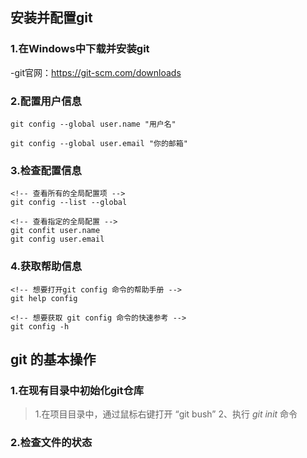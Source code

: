 <ArticleTopAd></ArticleTopAd>

## 安装并配置git

### 1.在Windows中下载并安装git

-git官网：<https://git-scm.com/downloads>

### 2.配置用户信息

```
git config --global user.name "用户名"

git config --global user.email "你的邮箱"

```

### 3.检查配置信息

```
<!-- 查看所有的全局配置项 -->
git config --list --global

<!-- 查看指定的全局配置 -->
git confit user.name
git config user.email

```
### 4.获取帮助信息

```
<!-- 想要打开git config 命令的帮助手册 -->
git help config

<!-- 想要获取 git config 命令的快速参考 -->
git config -h
```
## git 的基本操作

### 1.在现有目录中初始化git仓库

> 1.在项目目录中，通过鼠标右键打开 “git bush”
> 2、执行 *git init* 命令

### 2.检查文件的状态


